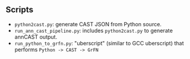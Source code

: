 ## Scripts

- `python2cast.py`: generate CAST JSON from Python source.
- `run_ann_cast_pipeline.py`: includes `python2cast.py` to generate annCAST output.
- `run_python_to_grfn.py`: "uberscript" (similar to GCC uberscript) that 
  performs `Python -> CAST -> GrFN`